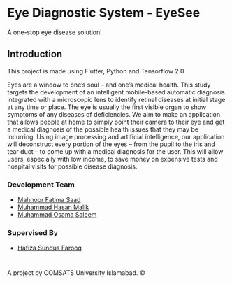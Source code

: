 # Eye Diagnostic System - EyeSee

A one-stop eye disease solution!

## Introduction

This project is made using Flutter, Python and Tensorflow 2.0

Eyes are a window to one’s soul – and one’s medical health. This study targets the development of an intelligent mobile-based automatic diagnosis integrated with a microscopic lens to identify retinal diseases at initial stage at any time or place. The eye is usually the first visible organ to show symptoms of any diseases of deficiencies. We aim to make an application that allows people at home to simply point their camera to their eye and get a medical diagnosis of the possible health issues that they may be incurring. Using image processing and artificial intelligence, our application will deconstruct every portion of the eyes – from the pupil to the iris and tear duct – to come up with a medical diagnosis for the user. This will allow users, especially with low income, to save money on expensive tests and hospital visits for possible disease diagnosis.

### Development Team

- [Mahnoor Fatima Saad](https://twitter.com/agirlismahnoor)
- [Muhammad Hasan Malik](https://twitter.com/ihassanjavaid)
- [Muhammad Osama Saleem](https://twitter.com/iosamasaleem)

### Supervised By

- [Hafiza Sundus Farooq](http://ww3.comsats.edu.pk/faculty/FacultyAtoZ.aspx)

#

A project by COMSATS University Islamabad. ©
